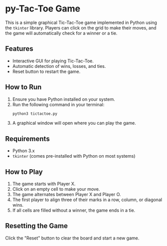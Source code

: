 # py-Tac-Toe Game

This is a simple graphical Tic-Tac-Toe game implemented in Python using the `tkinter` library. Players can click on the grid to make their moves, and the game will automatically check for a winner or a tie.

## Features
- Interactive GUI for playing Tic-Tac-Toe.
- Automatic detection of wins, losses, and ties.
- Reset button to restart the game.

## How to Run
1. Ensure you have Python installed on your system.
2. Run the following command in your terminal:
   ```bash
   python3 tictactoe.py
   ```
3. A graphical window will open where you can play the game.

## Requirements
- Python 3.x
- `tkinter` (comes pre-installed with Python on most systems)

## How to Play
1. The game starts with Player X.
2. Click on an empty cell to make your move.
3. The game alternates between Player X and Player O.
4. The first player to align three of their marks in a row, column, or diagonal wins.
5. If all cells are filled without a winner, the game ends in a tie.

## Resetting the Game
Click the "Reset" button to clear the board and start a new game.
